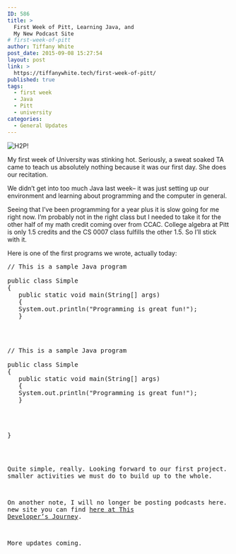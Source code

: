 ```yaml
---
ID: 586
title: >
  First Week of Pitt, Learning Java, and
  My New Podcast Site
# first-week-of-pitt
author: Tiffany White
post_date: 2015-09-08 15:27:54
layout: post
link: >
  https://tiffanywhite.tech/first-week-of-pitt/
published: true
tags:
  - first week
  - Java
  - Pitt
  - university
categories:
  - General Updates
---
```

<img class="aligncenter" src="http://helloburgh.me/wp-content/uploads/2015/09/wpid-WeBelievePittPanthers.jpg" alt="H2P!" />

My first week of University was stinking hot. Seriously, a sweat soaked TA came to teach us absolutely nothing because it was our first day. She does our recitation.

We didn’t get into too much Java last week– it was just setting up our environment and learning about programming and the computer in general.

Seeing that I’ve been programming for a year plus it is slow going for me right now. I’m probably not in the right class but I needed to take it for the other half of my math credit coming over from CCAC. College algebra at Pitt is only 1.5 credits and the CS 0007 class fulfills the other 1.5. So I’ll stick with it.

Here is one of the first programs we wrote, actually today:



<pre class="lang:java decode:1 " >
// This is a sample Java program

public class Simple
{
   public static void main(String[] args)
   {
   System.out.println(&quot;Programming is great fun!&quot;);
   }



<pre class="lang:java decode:1 " >
// This is a sample Java program

public class Simple
{
   public static void main(String[] args)
   {
   System.out.println(&quot;Programming is great fun!&quot;);
   }




}</pre>

Quite simple, really. Looking forward to our first project. We have smaller activities we must do to build up to the whole.

On another note, I will no longer be posting podcasts here. I have a new site you can find <a href="http://thisdevsjourney.com">here at This Developer’s Journey</a>.

More updates coming.